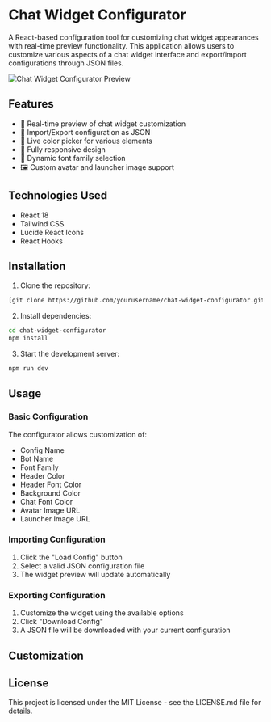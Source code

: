 # Chat Widget Configurator

A React-based configuration tool for customizing chat widget appearances with real-time preview functionality. This application allows users to customize various aspects of a chat widget interface and export/import configurations through JSON files.

![Chat Widget Configurator Preview](![image](https://github.com/user-attachments/assets/350c7375-a7f6-48b7-8799-3400cb438545)
)

## Features

- 🎨 Real-time preview of chat widget customization
- 💾 Import/Export configuration as JSON
- 🎯 Live color picker for various elements
- 📱 Fully responsive design
- 🔄 Dynamic font family selection
- 🖼️ Custom avatar and launcher image support

## Technologies Used

- React 18
- Tailwind CSS
- Lucide React Icons
- React Hooks

## Installation

1. Clone the repository:
```bash
[git clone https://github.com/yourusername/chat-widget-configurator.git](https://github.com/Rajneesh2223/LivePreviewAppp.git)
```

2. Install dependencies:
```bash
cd chat-widget-configurator
npm install
```

3. Start the development server:
```bash
npm run dev
```

## Usage

### Basic Configuration

The configurator allows customization of:

- Config Name
- Bot Name
- Font Family
- Header Color
- Header Font Color
- Background Color
- Chat Font Color
- Avatar Image URL
- Launcher Image URL

### Importing Configuration

1. Click the "Load Config" button
2. Select a valid JSON configuration file
3. The widget preview will update automatically

### Exporting Configuration
1. Customize the widget using the available options
2. Click "Download Config"
3. A JSON file will be downloaded with your current configuration

## Customization
## License

This project is licensed under the MIT License - see the LICENSE.md file for details.
